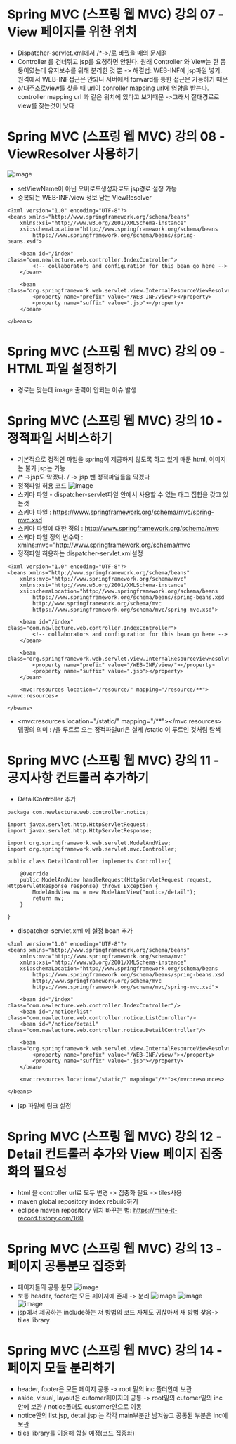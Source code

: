 # Spring MVC (스프링 웹 MVC) 강의 07 - View 페이지를 위한 위치
* Dispatcher-servlet.xml에서 /*->/로 바꿨을 때의 문제점
* Controller 를 건너뛰고 jsp를 요청하면 안된다. 원래 Controller 와 View는 한 몸둥이였는데 유지보수를 위해 분리한 것 뿐 -> 해결법: WEB-INF에 jsp파일 넣기. 원격에서 WEB-INF접근은 안되나 서버에서  forward를 통한 접근은 가능하기 때문
* 상대주소로view를 찾을 때 url이 conroller mapping url에 영향을 받는다. controller mapping url 과 같은 위치에 있다고 보기때문 ->그래서 절대경로로 view를 찾는것이 낫다

# Spring MVC (스프링 웹 MVC) 강의 08 - ViewResolver 사용하기
![image](https://user-images.githubusercontent.com/40667871/221393280-0257e1c8-b32f-4afd-98e3-68da9c22c80e.png)
* setViewName이 아닌 오버로드생성자로도 jsp경로 설정 가능
* 중복되는 WEB-INF/view 정보 담는 ViewResolver
```
<?xml version="1.0" encoding="UTF-8"?>
<beans xmlns="http://www.springframework.org/schema/beans"
    xmlns:xsi="http://www.w3.org/2001/XMLSchema-instance"
    xsi:schemaLocation="http://www.springframework.org/schema/beans
        https://www.springframework.org/schema/beans/spring-beans.xsd">

    <bean id="/index" class="com.newlecture.web.controller.IndexController">  
        <!-- collaborators and configuration for this bean go here -->
    </bean>
	
	<bean class="org.springframework.web.servlet.view.InternalResourceViewResolver">
		<property name="prefix" value="/WEB-INF/view"></property>
		<property name="suffix" value=".jsp"></property>
	</bean>

</beans>
```

# Spring MVC (스프링 웹 MVC) 강의 09 - HTML 파일 설정하기
* 경로는 맞는데 image 출력이 안되는 이슈 발생


# Spring MVC (스프링 웹 MVC) 강의 10 - 정적파일 서비스하기
* 기본적으로 정적인 파일을 spring이 제공하지 않도록 하고 있기 때문 html, 이미지는 불가 jsp는 가능
* /* ->jsp도 막겠다.   / -> jsp 뺀 정적파일들을 막겠다
* 정적파일 허용 코드
![image](https://user-images.githubusercontent.com/40667871/221395052-18b14903-cd3f-4cae-a8a2-7931d0a69523.png)
* 스키마 파일 - dispatcher-servlet파일 안에서 사용할 수 있는 태그 집합을 갖고 있는것
* 스키마 파일 : https://www.springframework.org/schema/mvc/spring-mvc.xsd
* 스키마 파일에 대한 정의 : http://www.springframework.org/schema/mvc
* 스키마 파일 정의 변수화 : xmlns:mvc="http://www.springframework.org/schema/mvc
* 정적파일 허용하는 dispatcher-servlet.xml설정
```
<?xml version="1.0" encoding="UTF-8"?>
<beans xmlns="http://www.springframework.org/schema/beans"
	xmlns:mvc="http://www.springframework.org/schema/mvc"
    xmlns:xsi="http://www.w3.org/2001/XMLSchema-instance"
    xsi:schemaLocation="http://www.springframework.org/schema/beans
        https://www.springframework.org/schema/beans/spring-beans.xsd
        http://www.springframework.org/schema/mvc
        https://www.springframework.org/schema/mvc/spring-mvc.xsd">

    <bean id="/index" class="com.newlecture.web.controller.IndexController">  
        <!-- collaborators and configuration for this bean go here -->
    </bean>
	
	<bean class="org.springframework.web.servlet.view.InternalResourceViewResolver">
		<property name="prefix" value="/WEB-INF/view/"></property>
		<property name="suffix" value=".jsp"></property>
	</bean>
	
	<mvc:resources location="/resource/" mapping="/resource/**"></mvc:resources>

</beans>
```
* 	<mvc:resources location="/static/" mapping="/**"></mvc:resources> 맵핑의 의미 : /을 루트로 오는 정적파일url은 실제 /static 이 루트인 것처럼 탐색

# Spring MVC (스프링 웹 MVC) 강의 11 - 공지사항 컨트롤러 추가하기
* DetailController 추가
```
package com.newlecture.web.controller.notice;

import javax.servlet.http.HttpServletRequest;
import javax.servlet.http.HttpServletResponse;

import org.springframework.web.servlet.ModelAndView;
import org.springframework.web.servlet.mvc.Controller;

public class DetailController implements Controller{

	@Override
	public ModelAndView handleRequest(HttpServletRequest request, HttpServletResponse response) throws Exception {
		ModelAndView mv = new ModelAndView("notice/detail");
		return mv;
	}

}
```
* dispatcher-servlet.xml 에 설정 bean 추가
```
<?xml version="1.0" encoding="UTF-8"?>
<beans xmlns="http://www.springframework.org/schema/beans"
	xmlns:mvc="http://www.springframework.org/schema/mvc"
    xmlns:xsi="http://www.w3.org/2001/XMLSchema-instance"
    xsi:schemaLocation="http://www.springframework.org/schema/beans
        https://www.springframework.org/schema/beans/spring-beans.xsd
        http://www.springframework.org/schema/mvc
        https://www.springframework.org/schema/mvc/spring-mvc.xsd">

    <bean id="/index" class="com.newlecture.web.controller.IndexController"/>  
    <bean id="/notice/list" class="com.newlecture.web.controller.notice.ListConroller"/>  
    <bean id="/notice/detail" class="com.newlecture.web.controller.notice.DetailController"/>  
	
	<bean class="org.springframework.web.servlet.view.InternalResourceViewResolver">
		<property name="prefix" value="/WEB-INF/view/"></property>
		<property name="suffix" value=".jsp"></property>
	</bean>
	
	<mvc:resources location="/static/" mapping="/**"></mvc:resources>

</beans>
```
* jsp 파일에 링크 설정


# Spring MVC (스프링 웹 MVC) 강의 12 - Detail 컨트롤러 추가와 View 페이지 집중화의 필요성
* html 을 controller url로 모두 변경 -> 집중화 필요 -> tiles사용
* maven global repository index rebuild하기
* eclipse maven repository 위치 바꾸는 법: https://mine-it-record.tistory.com/160


# Spring MVC (스프링 웹 MVC) 강의 13 - 페이지 공통분모 집중화
* 페이지들의 공통 분모
![image](https://user-images.githubusercontent.com/40667871/221398853-b4bbb8ab-3dd4-41af-8f12-764bb68da255.png)
* 보통 header, footer는 모든 페이지에 존재 -> 분리
![image](https://user-images.githubusercontent.com/40667871/221398898-8a39ff55-c6ed-4ff6-8b26-2b593e28083b.png)
![image](https://user-images.githubusercontent.com/40667871/221398915-01cdc5c3-6660-4532-8da1-8fd29dcd7a31.png)
![image](https://user-images.githubusercontent.com/40667871/221398946-f19307ac-a875-4e58-9c9e-b5732c9684da.png)
* jsp에서 제공하는 include하는 저 방법의 코드 자체도 귀찮아서 새 방법 찾음-> tiles library

# Spring MVC (스프링 웹 MVC) 강의 14 - 페이지 모듈 분리하기
* header, footer은 모든 페이지 공통 -> root 밑의 inc 폴더안에 보관
* aside, visual, layout은 cutomer페이지의 공통 -> root밑의 cutomer밑의 inc 안에 보관 / notice폴더도 customer안으로 이동
* notice안의 list.jsp, detail.jsp 는 각각 main부분만 남겨놓고 공통된 부분은 inc에 보관
* tiles library를 이용해 합칠 예정(코드 집중화)
